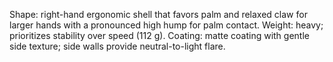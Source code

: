 Shape: right-hand ergonomic shell that favors palm and relaxed claw for larger hands with a pronounced high hump for palm contact.
Weight: heavy; prioritizes stability over speed (112 g).
Coating: matte coating with gentle side texture; side walls provide neutral-to-light flare.
